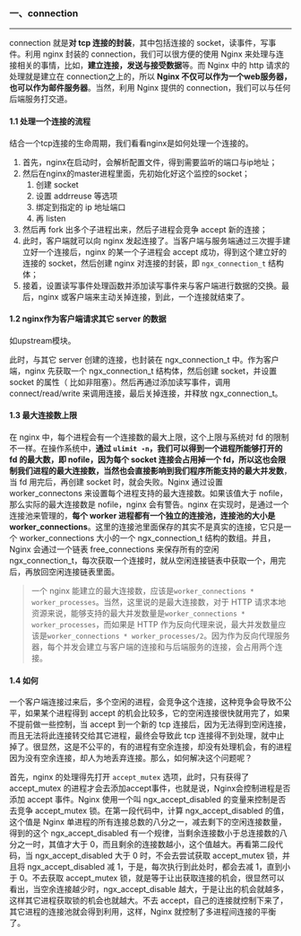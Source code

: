 ### 一、connection

---

connection 就是**对 tcp 连接的封装**，其中包括连接的 socket，读事件，写事件。利用 nginx 封装的 connection，我们可以很方便的使用 Nginx 来处理与连接相关的事情，比如，**建立连接，发送与接受数据**等。而 Nginx 中的 http 请求的处理就是建立在 connection之上的，所以 **Nginx 不仅可以作为一个web服务器，也可以作为邮件服务器**。当然，利用 Nginx 提供的 connection，我们可以与任何后端服务打交道。

#### 1.1 处理一个连接的流程

结合一个tcp连接的生命周期，我们看看nginx是如何处理一个连接的。

1. 首先，nginx在启动时，会解析配置文件，得到需要监听的端口与ip地址；
2. 然后在nginx的master进程里面，先初始化好这个监控的socket；
   1. 创建 socket
   2. 设置 addrreuse 等选项
   3. 绑定到指定的 ip 地址端口
   4. 再 listen
3. 然后再 fork 出多个子进程出来，然后子进程会竞争 accept 新的连接；
4. 此时，客户端就可以向 nginx 发起连接了。当客户端与服务端通过三次握手建立好一个连接后，nginx 的某一个子进程会 accept 成功，得到这个建立好的连接的 socket，然后创建 nginx 对连接的封装，即 `ngx_connection_t` 结构体；
5. 接着，设置读写事件处理函数并添加读写事件来与客户端进行数据的交换。最后，nginx 或客户端来主动关掉连接，到此，一个连接就结束了。

#### 1.2 nginx作为客户端请求其它 server 的数据

如upstream模块。

此时，与其它 server 创建的连接，也封装在 ngx_connection_t 中。作为客户端，nginx 先获取一个 ngx_connection_t 结构体，然后创建 socket，并设置 socket 的属性（ 比如非阻塞）。然后再通过添加读写事件，调用 connect/read/write 来调用连接，最后关掉连接，并释放 ngx_connection_t。

#### 1.3 最大连接数上限

在 nginx 中，每个进程会有一个连接数的最大上限，这个上限与系统对 fd 的限制不一样。在操作系统中，**通过 `ulimit -n`，我们可以得到一个进程所能够打开的 fd 的最大数，即 nofile，因为每个 socket 连接会占用掉一个 fd，所以这也会限制我们进程的最大连接数，当然也会直接影响到我们程序所能支持的最大并发数**，当 fd 用完后，再创建 socket 时，就会失败。Nginx 通过设置 worker_connectons 来设置每个进程支持的最大连接数。如果该值大于 nofile，那么实际的最大连接数是 nofile，nginx 会有警告。nginx 在实现时，是通过一个连接池来管理的，**每个 worker 进程都有一个独立的连接池，连接池的大小是 worker_connections**。这里的连接池里面保存的其实不是真实的连接，它只是一个 worker_connections 大小的一个 ngx_connection_t 结构的数组。并且，Nginx 会通过一个链表 free_connections 来保存所有的空闲 ngx_connection_t，每次获取一个连接时，就从空闲连接链表中获取一个，用完后，再放回空闲连接链表里面。

>一个 nginx 能建立的最大连接数，应该是`worker_connections * worker_processes`。当然，这里说的是最大连接数，对于 HTTP 请求本地资源来说，能够支持的最大并发数量是`worker_connections * worker_processes`，而如果是 HTTP 作为反向代理来说，最大并发数量应该是`worker_connections * worker_processes/2`。因为作为反向代理服务器，每个并发会建立与客户端的连接和与后端服务的连接，会占用两个连接。

#### 1.4 如何

一个客户端连接过来后，多个空闲的进程，会竞争这个连接，这种竞争会导致不公平，如果某个进程得到 accept 的机会比较多，它的空闲连接很快就用完了，如果不提前做一些控制，当 accept 到一个新的 tcp 连接后，因为无法得到空闲连接，而且无法将此连接转交给其它进程，最终会导致此 tcp 连接得不到处理，就中止掉了。很显然，这是不公平的，有的进程有空余连接，却没有处理机会，有的进程因为没有空余连接，却人为地丢弃连接。那么，如何解决这个问题呢？

首先，nginx 的处理得先打开 `accept_mutex` 选项，此时，只有获得了 accept_mutex 的进程才会去添加accept事件，也就是说，Nginx会控制进程是否添加 accept 事件。Nginx 使用一个叫 ngx_accept_disabled 的变量来控制是否去竞争 accept_mutex 锁。在第一段代码中，计算 ngx_accept_disabled 的值，这个值是 Nginx 单进程的所有连接总数的八分之一，减去剩下的空闲连接数量，得到的这个 ngx_accept_disabled 有一个规律，当剩余连接数小于总连接数的八分之一时，其值才大于 0，而且剩余的连接数越小，这个值越大。再看第二段代码，当 ngx_accept_disabled 大于 0 时，不会去尝试获取 accept_mutex 锁，并且将 ngx_accept_disabled 减 1，于是，每次执行到此处时，都会去减 1，直到小于 0。不去获取 accept_mutex 锁，就是等于让出获取连接的机会，很显然可以看出，当空余连接越少时，ngx_accept_disable 越大，于是让出的机会就越多，这样其它进程获取锁的机会也就越大。不去 accept，自己的连接就控制下来了，其它进程的连接池就会得到利用，这样，Nginx 就控制了多进程间连接的平衡了。































